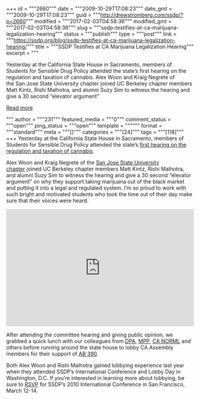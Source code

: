 +++
id = """2660"""
date = """2009-10-29T17:08:23"""
date_gmt = """2009-10-29T17:08:23"""
guid = """http://drewstromberg.com/ssdp/?p=2660"""
modified = """2017-02-03T04:58:36"""
modified_gmt = """2017-02-03T04:58:36"""
slug = """ssdp-testifies-at-ca-marijuana-legalization-hearing"""
status = """publish"""
type = """post"""
link = """https://ssdp.org/blog/ssdp-testifies-at-ca-marijuana-legalization-hearing/"""
title = """SSDP Testifies at CA Marijuana Legalization Hearing"""
excerpt = """<p>Yesterday at the California State House in Sacramento, members of Students for Sensible Drug Policy attended the state&#8217;s first hearing on the regulation and taxation of cannabis. Alex Woon and Kraig Negrete of the San Jose State University chapter joined UC Berkeley chapter members Matt Kintz, Rishi Malhotra, and alumni Suzy Sim to witness the hearing and give a 30 second &#8220;elevator argument&#8221;</p>
<div class="h10"></div>
<p><a class="more-link2 flat" href="https://ssdp.org/blog/ssdp-testifies-at-ca-marijuana-legalization-hearing/">Read more</a></p>
"""
author = """231"""
featured_media = """0"""
comment_status = """open"""
ping_status = """open"""
template = """"""
format = """standard"""
meta = """[]"""
categories = """[24]"""
tags = """[118]"""
+++
Yesterday at the California State House in Sacramento, members of Students for Sensible Drug Policy attended the state&#8217;s <a href="http://www.google.com/hostednews/ap/article/ALeqM5jXqaCr8mSHC5wPjTJgCgnHv18Z3gD9BKQROG1">first hearing on the regulation and taxation of cannabis</a>.

Alex Woon and Kraig Negrete of the <a href="http://www.blogger.com/www.sjdrugpolicy.org">San Jose State University chapter</a> joined UC Berkeley chapter members Matt Kintz, Rishi Malhotra, and alumni Suzy Sim to witness the hearing and give a 30 second &#8220;elevator argument&#8221; on why they support taking marijuana out of the black market and putting it into a legal and regulated system. I&#8217;m so proud to work with such bright and motivated students who took the time out of their day make sure that their voices were heard.

<iframe width="100%" height="315" frameborder="0" src="http://www.youtube.com/embed/dmj_vC9iwjw"></iframe>

After attending the committee hearing and giving public opinion, we grabbed a quick lunch with our colleagues from <a href="http://www.blogger.com/www.drugpolicy.org">DPA</a>, <a href="http://www.blogger.com/www.mpp.org">MPP</a>, <a href="http://www.blogger.com/www.canorml.org">CA NORML</a> and others before running around the state house to lobby CA Assembly members for their support of <a href="http://www.mpp.org/states/california/information-about-ab-390.html">AB 390</a>.

Both Alex Woon and Rishi Malhotra gained lobbying experience last year when they attended SSDP&#8217;s International Conference and Lobby Day in Washington, D.C. If you&#8217;re interested in learning more about lobbying, be sure to <a href="http://www.blogger.com/www.ssdp.org/conference">RSVP</a> for SSDP&#8217;s 2010 International Conference in San Francisco, March 12-14.
